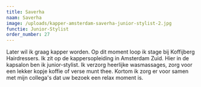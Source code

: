 ```yaml
---
title: Saverha
naam: Saverha
image: /uploads/kapper-amsterdam-saverha-junior-stylist-2.jpg
functie: Junior-Stylist
order_number: 27
---
```


Later wil ik graag kapper worden. Op dit moment loop ik stage bij Koffijberg Hairdressers. Ik zit op de kappersopleiding in Amsterdam Zuid. Hier in de kapsalon ben ik junior-stylist. Ik verzorg heerlijke wasmassages, zorg voor een lekker kopje koffie of verse munt thee. Kortom ik zorg er voor samen met mijn collega's dat uw bezoek een relax moment is.&nbsp;
